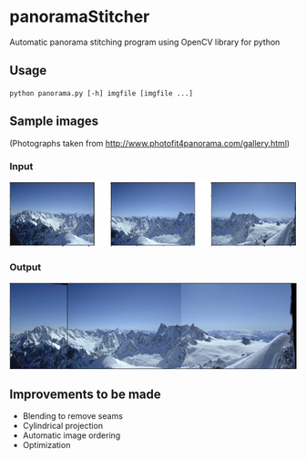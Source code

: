 # panoramaStitcher

Automatic panorama stitching program using OpenCV library for python

## Usage
`python panorama.py [-h] imgfile [imgfile ...]`

## Sample images
(Photographs taken from http://www.photofit4panorama.com/gallery.html)
### Input
![Input images](imgs/input.png)
### Output
![Panorama](imgs/output.png)

## Improvements to be made
- Blending to remove seams
- Cylindrical projection
- Automatic image ordering
- Optimization
